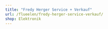 ```yaml
---
title: "Fredy Herger Service + Verkauf"
url: /flueelen/fredy-herger-service-verkauf/
shop: Elektronik
---
```

